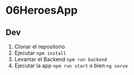 # 06HeroesApp

## Dev

1. Clonar el repositorio 
2. Ejecutar ``npm install``
3. Levantar el Backend ``npm run backend``
4. Ejecutar la app ``npm run start`` o bien ``ng serve`` 
